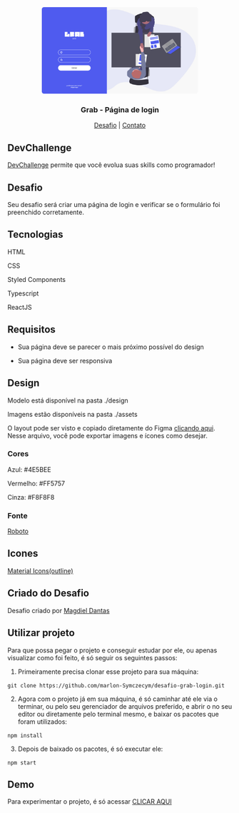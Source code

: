 <p align="center">
  <img src="design/desktop-design.jpg" alt="Logo" width="350">
  <h3 align="center">Grab - Página de login</h3>
</p>
<p align="center">
  <a href="https://github.com/magdielndantas/grab-pagina-de-login">Desafio</a> | 
  <a href="https://www.linkedin.com/in/magdielndantas/">Contato</a>
</p>

## DevChallenge
[DevChallenge](https://devchallenge.com.br/) permite que você evolua suas skills como programador!

## Desafio
Seu desafio será criar uma página de login e verificar se o formulário foi preenchido corretamente.

## Tecnologias
HTML

CSS

Styled Components

Typescript

ReactJS

## Requisitos
- Sua página deve se parecer o mais próximo possível do design

- Sua página deve ser responsiva

## Design
Modelo está disponível na pasta ./design

Imagens estão disponíveis na pasta ./assets

O layout pode ser visto e copiado diretamente do Figma [clicando aqui](https://www.figma.com/file/QYQm17sJV0ZhviTGOa1jmZ/Untitled?node-id=0%3A1). Nesse arquivo, você pode exportar imagens e ícones como desejar.

### Cores
Azul: #4E5BEE

Vermelho: #FF5757

Cinza: #F8F8F8

### Fonte
[Roboto](https://fonts.google.com/specimen/Roboto)

## Icones
[Material Icons(outline)](https://material.io/resources/icons/?style=outline)

## Criado do Desafio
Desafio criado por [Magdiel Dantas](https://github.com/magdielndantas)

## Utilizar projeto
Para que possa pegar o projeto e conseguir estudar por ele, ou apenas visualizar como foi feito, é só seguir os seguintes passos:

1. Primeiramente precisa clonar esse projeto para sua máquina:
~~~bah
git clone https://github.com/marlon-Symczecym/desafio-grab-login.git
~~~

2. Agora com o projeto já em sua máquina, é só caminhar até ele via o terminar, ou pelo seu gerenciador de arquivos preferido, e abrir o no seu editor ou diretamente pelo terminal mesmo, e baixar os pacotes que foram utilizados:
~~~bah
npm install
~~~

3. Depois de baixado os pacotes, é só executar ele:
~~~bah
npm start
~~~

## Demo

Para experimentar o projeto, é só acessar [CLICAR AQUI](https://desafio-grab-login.vercel.app)

